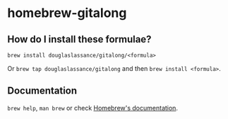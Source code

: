 # homebrew-gitalong

## How do I install these formulae?

`brew install douglaslassance/gitalong/<formula>`

Or `brew tap douglaslassance/gitalong` and then `brew install <formula>`.

## Documentation

`brew help`, `man brew` or check [Homebrew's documentation](https://docs.brew.sh).

